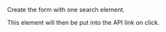 
Create the form with one search element. 

This element will then be put into the API link on click. 

